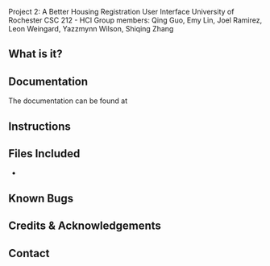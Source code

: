 Project 2: A Better Housing Registration User Interface
University of Rochester CSC 212 - HCI
Group members: Qing Guo, Emy Lin, Joel Ramirez, Leon Weingard, Yazzmynn Wilson, Shiqing Zhang

What is it?
-----------
<!--Description of project-->

Documentation
-------------
The documentation can be found at <!--TBD-->

Instructions
------------
<!--Config/Installation/Operation instructions as necessary-->

Files Included
--------------
-

Known Bugs
----------
<!--TBD-->

Credits & Acknowledgements
--------------------------
<!--TBD-->

Contact
-------


